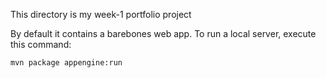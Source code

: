 This directory is my week-1 portfolio project

By default it contains a barebones web app. To run a local server, execute this
command:

```bash
mvn package appengine:run
```
